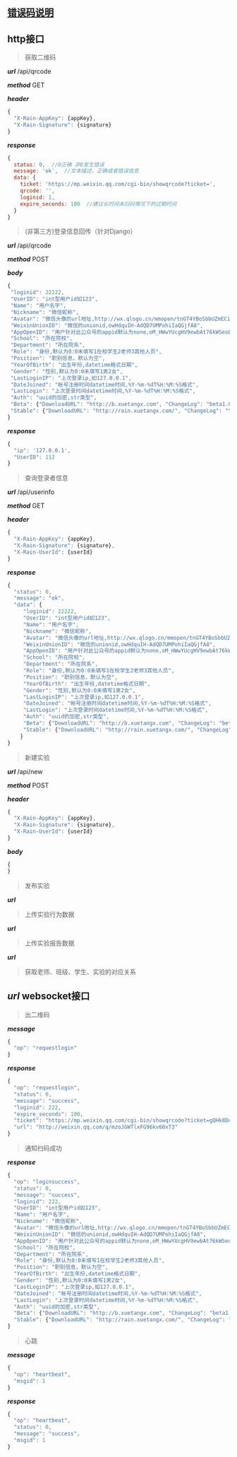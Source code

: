 [错误码说明](https://hk.tower.im/projects/e2dbbf907ec741e6a560695e21e551c9/docs/1b775622fa9b42fbb5b6219f9f61eee6/)
--------------------


http接口
--------------------
> 获取二维码

**_url_** /api/qrcode

**_method_** GET

**_header_** 
```javascript
{
  "X-Rain-AppKey": {appKey},
  "X-Rain-Signature": {signature}
}
```
**_response_**
```javascript
{
  status: 0,  //0正确 非0发生错误
  message: 'ok',  //文本描述，正确或者错误信息
  data: {
    ticket: 'https://mp.weixin.qq.com/cgi-bin/showqrcode?ticket=',
    qrcode: '',
    loginid: 1,
    expire_seconds: 100  //建议长时间未扫码情况下的过期时间
  }
}
```
> (非第三方)登录信息回传（针对Django）

**_url_** /api/qrcode

**_method_** POST

**_body_**
```javascript
{
 "loginid": 22222,
 "UserID": "int型用户id如123",
 "Name": "用户名字",
 "Nickname": "微信昵称",
 "Avatar": "微信头像的url地址,http://wx.qlogo.cn/mmopen/tnGT4YBoSbbUZmECibSLnDu2z5r2bpbDtH7zAiadRETvU8bQlTR8ObiapVUlaejbOiafmOkM8my6Q5NZ3dC3ACHIxIGKL27fxYG0/0",
 "WeixinUnionID": "微信的unionid,owHdquIH-AdQD7UMPohiIaQGjfA8",
 "AppOpenID": "用户针对此公众号的appid默认为none,oM_HWwYUcgHV9ewbAt76kWSeoL3g",
 "School": "所在院校",
 "Department": "所在院系",
 "Role": "身份,默认为0:0未填写1在校学生2老师3其他人员",
 "Position": "职别信息，默认为空",
 "YearOfBirth": "出生年份,datetime格式日期",
 "Gender": "性别,默认为0:0未填写1男2女",
 "LastLoginIP": "上次登录ip,如127.0.0.1",
 "DateJoined": "帐号注册时间datetime时间,%Y-%m-%dT%H:%M:%S格式",
 "LastLogin": "上次登录时间datetime时间,%Y-%m-%dT%H:%M:%S格式",
 "Auth": "uuid的加密,str类型",
 "Beta": {"DownloadURL": "http://b.xuetangx.com", "ChangeLog": "beta1.0.0.25\u7248", "Version": "1.0.0.25", "LaunchDate": "2016-03-31T16:15:41"},
 "Stable": {"DownloadURL": "http://rain.xuetangx.com/", "ChangeLog": "\u6295\u7968\u6700\u591a\u53ef\u9009\u9879\u6570\u76ee\u4e0d\u4e00\u81f4\u4fee\u6539", "Version": "1.0.0.39", "LaunchDate": "2016-05-10T09:52:10"}
}
```
**_response_**
```javascript
{
  "ip": '127.0.0.1', 
  "UserID": 112
}
```


> 查询登录者信息

**_url_** /api/userinfo

**_method_** GET

**_header_** 
```javascript
{
  "X-Rain-AppKey": {appKey},
  "X-Rain-Signature": {signature},
  "X-Rain-UserId": {userId}
}
```
**_response_**

```javascript
{
  "status": 0,
  "message": "ok",
  "data": {
     "loginid": 22222,
     "UserID": "int型用户id如123",
     "Name": "用户名字",
     "Nickname": "微信昵称",
     "Avatar": "微信头像的url地址,http://wx.qlogo.cn/mmopen/tnGT4YBoSbbUZmECibSLnDu2z5r2bpbDtH7zAiadRETvU8bQlTR8ObiapVUlaejbOiafmOkM8my6Q5NZ3dC3ACHIxIGKL27fxYG0/0",
     "WeixinUnionID": "微信的unionid,owHdquIH-AdQD7UMPohiIaQGjfA8",
     "AppOpenID": "用户针对此公众号的appid默认为none,oM_HWwYUcgHV9ewbAt76kWSeoL3g",
     "School": "所在院校",
     "Department": "所在院系",
     "Role": "身份,默认为0:0未填写1在校学生2老师3其他人员",
     "Position": "职别信息，默认为空",
     "YearOfBirth": "出生年份,datetime格式日期",
     "Gender": "性别,默认为0:0未填写1男2女",
     "LastLoginIP": "上次登录ip,如127.0.0.1",
     "DateJoined": "帐号注册时间datetime时间,%Y-%m-%dT%H:%M:%S格式",
     "LastLogin": "上次登录时间datetime时间,%Y-%m-%dT%H:%M:%S格式",
     "Auth": "uuid的加密,str类型",
     "Beta": {"DownloadURL": "http://b.xuetangx.com", "ChangeLog": "beta1.0.0.25\u7248", "Version": "1.0.0.25", "LaunchDate": "2016-03-31T16:15:41"},
     "Stable": {"DownloadURL": "http://rain.xuetangx.com/", "ChangeLog": "\u6295\u7968\u6700\u591a\u53ef\u9009\u9879\u6570\u76ee\u4e0d\u4e00\u81f4\u4fee\u6539", "Version": "1.0.0.39", "LaunchDate": "2016-05-10T09:52:10"}
    }
}
```



> 新建实验

**_url_** /api/new

**_method_** POST

**_header_**
```javascript
{
  "X-Rain-AppKey": {appKey},
  "X-Rain-Signature": {signature},
  "X-Rain-UserId": {userId}
}
```
**_body_**
```javascript
{
}
```
> 发布实验

**_url_**
> 上传实验行为数据

**_url_**

> 上传实验报告数据

**_url_**

> 获取老师、班级、学生、实验的对应关系

**_url_**
websocket接口
--------------------
> 出二维码

**_message_**
```javascript
{
  "op": "requestlogin"
}
```
**_response_**
```javascript
{
  "op": "requestlogin",
  "status": 0,
  "message": "success",
  "loginid": 222,
  "expire_seconds": 100,
  "ticket": "https://mp.weixin.qq.com/cgi-bin/showqrcode?ticket=gQHk8DoAAAAAAAAAASxodHRwOi8vd2VpeGluLnFxLmNvbS9xL216b0pHV1RseEZHOTZrdjYweFQzAAIEVoYJWAMEAI0nAA==",
  "url": "http://weixin.qq.com/q/mzoJGWTlxFG96kv60xT3"
}
```
> 通知扫码成功

**_response_**
```javascript
{
  "op": "loginsuccess",
  "status": 0,
  "message": "success",
  "loginid": 222,
  "UserID": "int型用户id如123",
  "Name": "用户名字",
  "Nickname": "微信昵称",
  "Avatar": "微信头像的url地址,http://wx.qlogo.cn/mmopen/tnGT4YBoSbbUZmECibSLnDu2z5r2bpbDtH7zAiadRETvU8bQlTR8ObiapVUlaejbOiafmOkM8my6Q5NZ3dC3ACHIxIGKL27fxYG0/0",
  "WeixinUnionID": "微信的unionid,owHdquIH-AdQD7UMPohiIaQGjfA8",
  "AppOpenID": "用户针对此公众号的appid默认为none,oM_HWwYUcgHV9ewbAt76kWSeoL3g",
  "School": "所在院校",
  "Department": "所在院系",
  "Role": "身份,默认为0:0未填写1在校学生2老师3其他人员",
  "Position": "职别信息，默认为空",
  "YearOfBirth": "出生年份,datetime格式日期",
  "Gender": "性别,默认为0:0未填写1男2女",
  "LastLoginIP": "上次登录ip,如127.0.0.1",
  "DateJoined": "帐号注册时间datetime时间,%Y-%m-%dT%H:%M:%S格式",
  "LastLogin": "上次登录时间datetime时间,%Y-%m-%dT%H:%M:%S格式",
  "Auth": "uuid的加密,str类型",
  "Beta": {"DownloadURL": "http://b.xuetangx.com", "ChangeLog": "beta1.0.0.25\u7248", "Version": "1.0.0.25", "LaunchDate": "2016-03-31T16:15:41"},
  "Stable": {"DownloadURL": "http://rain.xuetangx.com/", "ChangeLog": "\u6295\u7968\u6700\u591a\u53ef\u9009\u9879\u6570\u76ee\u4e0d\u4e00\u81f4\u4fee\u6539", "Version": "1.0.0.39", "LaunchDate": "2016-05-10T09:52:10"}
}
```
> 心跳

**_message_**
```javascript
{
  "op": "heartbeat",
  "msgid": 1
}
```
**_response_**
```javascript
{
  "op": "heartbeat",
  "status": 0,
  "message": "success",
  "msgid": 1
}
```
